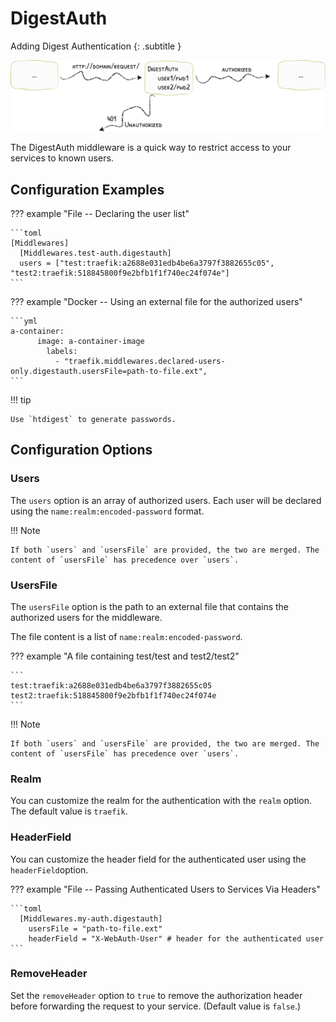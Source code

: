 # DigestAuth

Adding Digest Authentication
{: .subtitle } 

![BasicAuth](../../img/middleware/digestauth.png)

The DigestAuth middleware is a quick way to restrict access to your services to known users.

## Configuration Examples

??? example "File -- Declaring the user list"

    ```toml
    [Middlewares]
      [Middlewares.test-auth.digestauth]
      users = ["test:traefik:a2688e031edb4be6a3797f3882655c05", "test2:traefik:518845800f9e2bfb1f1f740ec24f074e"]
    ```

??? example "Docker -- Using an external file for the authorized users"

    ```yml
    a-container:
          image: a-container-image 
            labels:
              - "traefik.middlewares.declared-users-only.digestauth.usersFile=path-to-file.ext",
    ```

!!! tip 
   
    Use `htdigest` to generate passwords.

## Configuration Options

### Users

The `users` option is an array of authorized users. Each user will be declared using the `name:realm:encoded-password` format.

!!! Note
    
    If both `users` and `usersFile` are provided, the two are merged. The content of `usersFile` has precedence over `users`.

### UsersFile

The `usersFile` option is the path to an external file that contains the authorized users for the middleware.

The file content is a list of `name:realm:encoded-password`.

??? example "A file containing test/test and test2/test2"

    ```
    test:traefik:a2688e031edb4be6a3797f3882655c05
    test2:traefik:518845800f9e2bfb1f1f740ec24f074e
    ```

!!! Note
    
    If both `users` and `usersFile` are provided, the two are merged. The content of `usersFile` has precedence over `users`.

### Realm

You can customize the realm for the authentication with the `realm` option. The default value is `traefik`. 

### HeaderField

You can customize the header field for the authenticated user using the `headerField`option.

??? example "File -- Passing Authenticated Users to Services Via Headers"

    ```toml
      [Middlewares.my-auth.digestauth]
        usersFile = "path-to-file.ext"
        headerField = "X-WebAuth-User" # header for the authenticated user
    ```

### RemoveHeader

Set the `removeHeader` option to `true` to remove the authorization header before forwarding the request to your service. (Default value is `false`.)